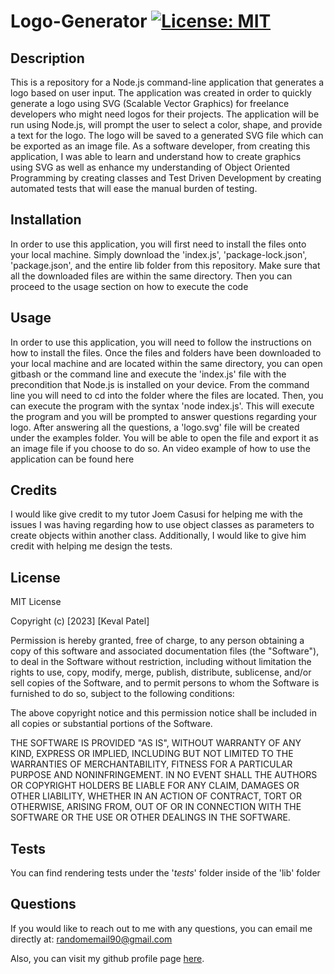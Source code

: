 # Logo-Generator   [![License: MIT](https://img.shields.io/badge/License-MIT-yellow.svg)](https://opensource.org/licenses/MIT)

## Description

This is a repository for a Node.js command-line application that generates a logo based on user input. The application was created in order to quickly generate a logo using SVG (Scalable Vector Graphics) for freelance developers who might need logos for their projects. The application will be run using Node.js, will prompt the user to select a color, shape, and provide a text for the logo. The logo will be saved to a generated SVG file which can be exported as an image file. As a software developer, from creating this application, I was able to learn and understand how to create graphics using SVG as well as enhance my understanding of Object Oriented Programming by creating classes and Test Driven Development by creating automated tests that will ease the manual burden of testing.

## Installation

In order to use this application, you will first need to install the files onto your local machine. Simply download the 'index.js', 'package-lock.json', 'package.json', and the entire lib folder from this repository. Make sure that all the downloaded files are within the same directory. Then you can proceed to the usage section on how to execute the code

## Usage

In order to use this application, you will need to follow the instructions on how to install the files. Once the files and folders have been downloaded to your local machine and are located within the same directory, you can open gitbash or the command line and execute the 'index.js' file with the precondition that Node.js is installed on your device. From the command line you will need to cd into the folder where the files are located. Then, you can execute the program with the syntax 'node index.js'. This will execute the program and you will be prompted to answer questions regarding your logo. After answering all the questions, a 'logo.svg' file will be created under the examples folder. You will be able to open the file and export it as an image file if you choose to do so. An video example of how to use the application can be found here

## Credits 

I would like give credit to my tutor Joem Casusi for helping me with the issues I was having regarding how to use object classes as parameters to create objects within another class. Additionally, I would like to give him credit with helping me design the tests. 

## License

MIT License

Copyright (c) [2023] [Keval Patel]
        
Permission is hereby granted, free of charge, to any person obtaining a copy
of this software and associated documentation files (the "Software"), to deal
in the Software without restriction, including without limitation the rights
to use, copy, modify, merge, publish, distribute, sublicense, and/or sell
copies of the Software, and to permit persons to whom the Software is
furnished to do so, subject to the following conditions:

The above copyright notice and this permission notice shall be included in all
copies or substantial portions of the Software.

THE SOFTWARE IS PROVIDED "AS IS", WITHOUT WARRANTY OF ANY KIND, EXPRESS OR
IMPLIED, INCLUDING BUT NOT LIMITED TO THE WARRANTIES OF MERCHANTABILITY,
FITNESS FOR A PARTICULAR PURPOSE AND NONINFRINGEMENT. IN NO EVENT SHALL THE
AUTHORS OR COPYRIGHT HOLDERS BE LIABLE FOR ANY CLAIM, DAMAGES OR OTHER
LIABILITY, WHETHER IN AN ACTION OF CONTRACT, TORT OR OTHERWISE, ARISING FROM,
OUT OF OR IN CONNECTION WITH THE SOFTWARE OR THE USE OR OTHER DEALINGS IN THE
SOFTWARE.

## Tests

You can find rendering tests under the '_tests_' folder inside of the 'lib' folder

## Questions

If you would like to reach out to me with any questions, you can email me directly at: [randomemail90@gmail.com](mailto:randomemail90@gmail.com)

Also, you can visit my github profile page [here](https://github.com/KevalPatel6).